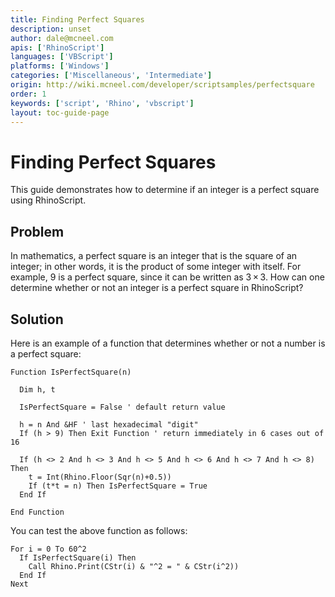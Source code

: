 ```yaml
---
title: Finding Perfect Squares
description: unset
author: dale@mcneel.com
apis: ['RhinoScript']
languages: ['VBScript']
platforms: ['Windows']
categories: ['Miscellaneous', 'Intermediate']
origin: http://wiki.mcneel.com/developer/scriptsamples/perfectsquare
order: 1
keywords: ['script', 'Rhino', 'vbscript']
layout: toc-guide-page
---
```


# Finding Perfect Squares

This guide demonstrates how to determine if an integer is a perfect square using RhinoScript.

## Problem

In mathematics, a perfect square is an integer that is the square of an integer; in other words, it is the product of some integer with itself.  For example, 9 is a perfect square, since it can be written as 3 × 3. How can one determine whether or not an integer is a perfect square in RhinoScript?

## Solution

Here is an example of a function that determines whether or not a number is a perfect square:

```vbnet
Function IsPerfectSquare(n)

  Dim h, t

  IsPerfectSquare = False ' default return value

  h = n And &HF ' last hexadecimal "digit"
  If (h > 9) Then Exit Function ' return immediately in 6 cases out of 16

  If (h <> 2 And h <> 3 And h <> 5 And h <> 6 And h <> 7 And h <> 8) Then
    t = Int(Rhino.Floor(Sqr(n)+0.5))
    If (t*t = n) Then IsPerfectSquare = True
  End If

End Function
```

You can test the above function as follows:

```vbnet
For i = 0 To 60^2
  If IsPerfectSquare(i) Then
    Call Rhino.Print(CStr(i) & "^2 = " & CStr(i^2))
  End If
Next
```
